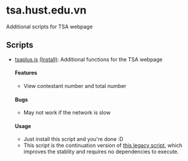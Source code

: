 # tsa.hust.edu.vn

Additional scripts for TSA webpage

## Scripts

+ [tsaplus.js](./tsaplus.js) [(Install)](https://tretrauit.me/userscripts/tsa.hust.edu.vn/tsaplus.user.js): Additional functions for the TSA webpage
    #### Features
    + View contestant number and total number
    #### Bugs
    + May not work if the network is slow
    #### Usage
    + Just install this script and you're done :D
    + This script is the continuation version of [this legacy script](https://git.tretrauit.me/tretrauit/scripts/raw/branch/main/userscripts/tsaplus.user.js),
which improves the stablity and requires no dependencies to execute.
